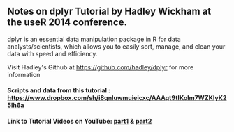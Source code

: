 ## Notes on dplyr Tutorial by Hadley Wickham at the useR 2014 conference.

dplyr is an essential data manipulation package in R for data analysts/scientists, which allows you to easily sort, manage, and clean your data with speed and efficiency. 

Visit Hadley's Github at https://github.com/hadley/dplyr for more information
#### Scripts and data from this tutorial : https://www.dropbox.com/sh/i8qnluwmuieicxc/AAAgt9tIKoIm7WZKIyK25lh6a

#### Link to Tutorial Videos on YouTube: [part1](https://www.youtube.com/watch?v=8SGif63VW6E) & [part2](https://www.youtube.com/watch?v=Ue08LVuk790)
